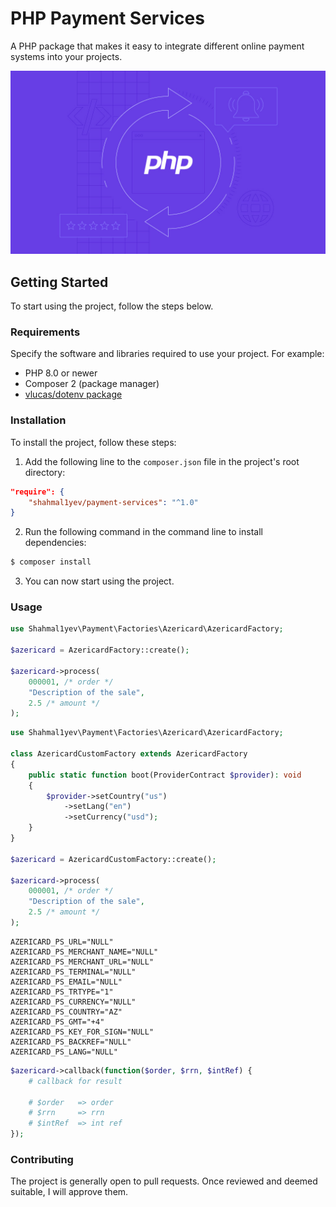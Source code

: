 # PHP Payment Services

A PHP package that makes it easy to integrate different online payment systems into your projects.

![Banner](./banner.webp)

## Getting Started

To start using the project, follow the steps below.

### Requirements

Specify the software and libraries required to use your project. For example:

- PHP 8.0 or newer
- Composer 2 (package manager)
- [vlucas/dotenv package](https://github.com/vlucas/phpdotenv)

### Installation

To install the project, follow these steps:

1. Add the following line to the `composer.json` file in the project's root directory:

```json
"require": {
    "shahmal1yev/payment-services": "^1.0"
}
```

2. Run the following command in the command line to install dependencies:

```bash
$ composer install
```
3. You can now start using the project.

### Usage

```php
use Shahmal1yev\Payment\Factories\Azericard\AzericardFactory;

$azericard = AzericardFactory::create();

$azericard->process(
    000001, /* order */ 
    "Description of the sale", 
    2.5 /* amount */
);
```

```php
use Shahmal1yev\Payment\Factories\Azericard\AzericardFactory;

class AzericardCustomFactory extends AzericardFactory
{
    public static function boot(ProviderContract $provider): void
    {
        $provider->setCountry("us")
            ->setLang("en")
            ->setCurrency("usd");
    }
}

$azericard = AzericardCustomFactory::create();

$azericard->process(
    000001, /* order */ 
    "Description of the sale", 
    2.5 /* amount */
);
```

```env
AZERICARD_PS_URL="NULL"
AZERICARD_PS_MERCHANT_NAME="NULL"
AZERICARD_PS_MERCHANT_URL="NULL"
AZERICARD_PS_TERMINAL="NULL"
AZERICARD_PS_EMAIL="NULL"
AZERICARD_PS_TRTYPE="1"
AZERICARD_PS_CURRENCY="NULL"
AZERICARD_PS_COUNTRY="AZ"
AZERICARD_PS_GMT="+4"
AZERICARD_PS_KEY_FOR_SIGN="NULL"
AZERICARD_PS_BACKREF="NULL"
AZERICARD_PS_LANG="NULL"
```

```php
$azericard->callback(function($order, $rrn, $intRef) {
    # callback for result
    
    # $order   => order
    # $rrn     => rrn
    # $intRef  => int ref
});
```

### Contributing

The project is generally open to pull requests. Once reviewed and deemed suitable, I will approve them.